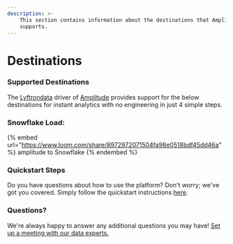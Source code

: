 ```yaml
---
description: >-
    This section contains information about the destinations that Amplitude
    supports.
---
```


# Destinations

### Supported Destinations

The [Lyftrondata](https://www.lyftrondata.com/) driver of [Amplitude](https://www.lyftrondata.com/integration/marketing-analytics/amplitude/) provides support for the below destinations for instant analytics with no engineering in just 4 simple steps.

### Snowflake Load:

{% embed url="https://www.loom.com/share/8972972071504fa98e0518bdf45dd46a" %}
amplitude to Snowflake
{% endembed %}

### Quickstart Steps

Do you have questions about how to use the platform? Don't worry; we've got you covered. Simply follow the quickstart instructions [here](../../../quickstart-steps.md).

### Questions? <a href="#questions" id="questions"></a>

We're always happy to answer any additional questions you may have! [Set up a meeting with our data experts.](https://www.lyftrondata.com/book-a-meeting/)

